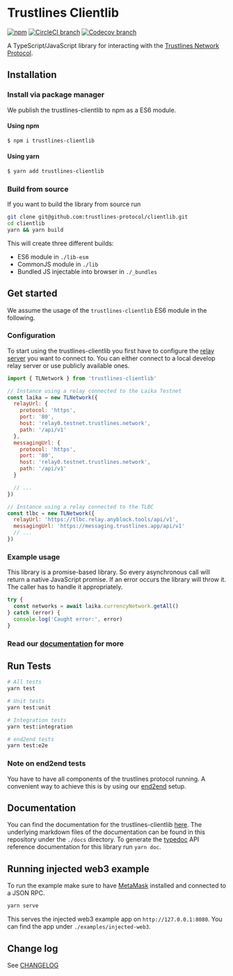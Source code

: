 # Trustlines Clientlib

[![npm](https://img.shields.io/npm/v/trustlines-clientlib.svg)](https://www.npmjs.com/package/trustlines-clientlib)
[![CircleCI branch](https://img.shields.io/circleci/project/github/trustlines-protocol/clientlib/master.svg)](https://circleci.com/gh/trustlines-protocol/clientlib)
[![Codecov branch](https://img.shields.io/codecov/c/github/trustlines-protocol/clientlib/master.svg)](https://codecov.io/gh/trustlines-protocol/clientlib)

A TypeScript/JavaScript library for interacting with the [Trustlines Network Protocol](https://trustlines.network/).

## Installation

### Install via package manager

We publish the trustlines-clientlib to npm as a ES6 module.

#### Using npm

```bash
$ npm i trustlines-clientlib
```

#### Using yarn

```bash
$ yarn add trustlines-clientlib
```

### Build from source

If you want to build the library from source run

```bash
git clone git@github.com:trustlines-protocol/clientlib.git
cd clientlib
yarn && yarn build
```

This will create three different builds:

- ES6 module in `./lib-esm`
- CommonJS module in `./lib`
- Bundled JS injectable into browser in `./_bundles`

## Get started

We assume the usage of the `trustlines-clientlib` ES6 module in the following.

### Configuration

To start using the trustlines-clientlib you first have to configure the [relay server](https://github.com/trustlines-protocol/relay) you want to connect to.
You can either connect to a local develop relay server or use publicly available ones.

```javascript
import { TLNetwork } from 'trustlines-clientlib'

// Instance using a relay connected to the Laika Testnet
const laika = new TLNetwork({
  relayUrl: {
    protocol: 'https',
    port: '80',
    host: 'relay0.testnet.trustlines.network',
    path: '/api/v1'
  },
  messagingUrl: {
    protocol: 'https',
    port: '80',
    host: 'relay0.testnet.trustlines.network',
    path: '/api/v1'
  }

  // ...
})

// Instance using a relay connected to the TLBC
const tlbc = new TLNetwork({
  relayUrl: 'https://tlbc.relay.anyblock.tools/api/v1',
  messagingUrl: 'https://messaging.trustlines.app/api/v1'
  // ...
})
```

### Example usage

This library is a promise-based library.
So every asynchronous call will return a native JavaScript promise.
If an error occurs the library will throw it.
The caller has to handle it appropriately.

```javascript
try {
  const networks = await laika.currencyNetwork.getAll()
} catch (error) {
  console.log('Caught error:', error)
}
```

### Read our [documentation]() for more

## Run Tests

```bash
# All tests
yarn test

# Unit tests
yarn test:unit

# Integration tests
yarn test:integration

# end2end tests
yarn test:e2e
```

### Note on end2end tests

You have to have all components of the trustlines protocol running.
A convenient way to achieve this is by using our [end2end](https://github.com/trustlines-protocol/end2end) setup.

## Documentation

You can find the documentation for the trustlines-clientlib [here](https://dev.trustlines.network/docs/clientlib/clientlib.html).
The underlying markdown files of the documentation can be found in this repository under the `./docs` directory.
To generate the [typedoc](https://typedoc.org/) API reference documentation for this library run `yarn doc`.

## Running injected web3 example

To run the example make sure to have [MetaMask](https://metamask.io/) installed and connected to a JSON RPC.

```bash
yarn serve
```

This serves the injected web3 example app on `http://127.0.0.1:8080`. You can find the app under `./examples/injected-web3`.

## Change log

See [CHANGELOG](./CHANGELOG.md)
